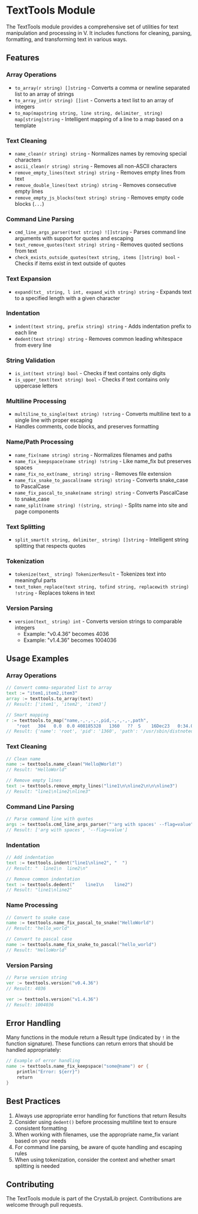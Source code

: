 # TextTools Module

The TextTools module provides a comprehensive set of utilities for text manipulation and processing in V. It includes functions for cleaning, parsing, formatting, and transforming text in various ways.

## Features

### Array Operations
- `to_array(r string) []string` - Converts a comma or newline separated list to an array of strings
- `to_array_int(r string) []int` - Converts a text list to an array of integers
- `to_map(mapstring string, line string, delimiter_ string) map[string]string` - Intelligent mapping of a line to a map based on a template

### Text Cleaning
- `name_clean(r string) string` - Normalizes names by removing special characters
- `ascii_clean(r string) string` - Removes all non-ASCII characters
- `remove_empty_lines(text string) string` - Removes empty lines from text
- `remove_double_lines(text string) string` - Removes consecutive empty lines
- `remove_empty_js_blocks(text string) string` - Removes empty code blocks (```...```)

### Command Line Parsing
- `cmd_line_args_parser(text string) ![]string` - Parses command line arguments with support for quotes and escaping
- `text_remove_quotes(text string) string` - Removes quoted sections from text
- `check_exists_outside_quotes(text string, items []string) bool` - Checks if items exist in text outside of quotes

### Text Expansion
- `expand(txt_ string, l int, expand_with string) string` - Expands text to a specified length with a given character

### Indentation
- `indent(text string, prefix string) string` - Adds indentation prefix to each line
- `dedent(text string) string` - Removes common leading whitespace from every line

### String Validation
- `is_int(text string) bool` - Checks if text contains only digits
- `is_upper_text(text string) bool` - Checks if text contains only uppercase letters

### Multiline Processing
- `multiline_to_single(text string) !string` - Converts multiline text to a single line with proper escaping
- Handles comments, code blocks, and preserves formatting

### Name/Path Processing
- `name_fix(name string) string` - Normalizes filenames and paths
- `name_fix_keepspace(name string) !string` - Like name_fix but preserves spaces
- `name_fix_no_ext(name_ string) string` - Removes file extension
- `name_fix_snake_to_pascal(name string) string` - Converts snake_case to PascalCase
- `name_fix_pascal_to_snake(name string) string` - Converts PascalCase to snake_case
- `name_split(name string) !(string, string)` - Splits name into site and page components

### Text Splitting
- `split_smart(t string, delimiter_ string) []string` - Intelligent string splitting that respects quotes

### Tokenization
- `tokenize(text_ string) TokenizerResult` - Tokenizes text into meaningful parts
- `text_token_replace(text string, tofind string, replacewith string) !string` - Replaces tokens in text

### Version Parsing
- `version(text_ string) int` - Converts version strings to comparable integers
  - Example: "v0.4.36" becomes 4036
  - Example: "v1.4.36" becomes 1004036

## Usage Examples

### Array Operations
```v
// Convert comma-separated list to array
text := "item1,item2,item3"
array := texttools.to_array(text)
// Result: ['item1', 'item2', 'item3']

// Smart mapping
r := texttools.to_map("name,-,-,-,-,pid,-,-,-,-,path",
    "root   304   0.0  0.0 408185328   1360   ??  S    16Dec23   0:34.06 /usr/sbin/distnoted")
// Result: {'name': 'root', 'pid': '1360', 'path': '/usr/sbin/distnoted'}
```

### Text Cleaning
```v
// Clean name
name := texttools.name_clean("Hello@World!")
// Result: "HelloWorld"

// Remove empty lines
text := texttools.remove_empty_lines("line1\n\nline2\n\n\nline3")
// Result: "line1\nline2\nline3"
```

### Command Line Parsing
```v
// Parse command line with quotes
args := texttools.cmd_line_args_parser("'arg with spaces' --flag=value")
// Result: ['arg with spaces', '--flag=value']
```

### Indentation
```v
// Add indentation
text := texttools.indent("line1\nline2", "  ")
// Result: "  line1\n  line2\n"

// Remove common indentation
text := texttools.dedent("    line1\n    line2")
// Result: "line1\nline2"
```

### Name Processing
```v
// Convert to snake case
name := texttools.name_fix_pascal_to_snake("HelloWorld")
// Result: "hello_world"

// Convert to pascal case
name := texttools.name_fix_snake_to_pascal("hello_world")
// Result: "HelloWorld"
```

### Version Parsing
```v
// Parse version string
ver := texttools.version("v0.4.36")
// Result: 4036

ver := texttools.version("v1.4.36")
// Result: 1004036
```

## Error Handling

Many functions in the module return a Result type (indicated by `!` in the function signature). These functions can return errors that should be handled appropriately:

```v
// Example of error handling
name := texttools.name_fix_keepspace("some@name") or {
    println("Error: ${err}")
    return
}
```

## Best Practices

1. Always use appropriate error handling for functions that return Results
2. Consider using `dedent()` before processing multiline text to ensure consistent formatting
3. When working with filenames, use the appropriate name_fix variant based on your needs
4. For command line parsing, be aware of quote handling and escaping rules
5. When using tokenization, consider the context and whether smart splitting is needed

## Contributing

The TextTools module is part of the CrystalLib project. Contributions are welcome through pull requests.
